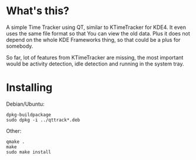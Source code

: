 What's this?
=============

A simple Time Tracker using QT, similar to KTimeTracker for KDE4. It even uses
the same file format so that You can view the old data. Plus it does
not depend on the whole KDE Frameworks thing, so that could be a plus for
somebody.

So far, lot of features from KTimeTracker are missing, the most important
would be activity detection, idle detection and running in the system tray.

Installing
==========

Debian/Ubuntu:

    dpkg-buildpackage
    sudo dpkg -i ../qttrack*.deb

Other:

    qmake .
    make
    sudo make install

